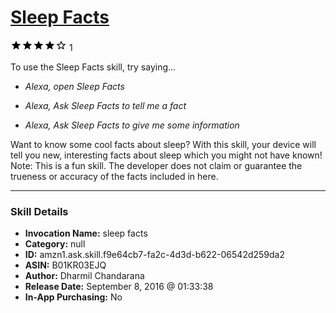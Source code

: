 # [Sleep Facts](http://alexa.amazon.com/#skills/amzn1.ask.skill.f9e64cb7-fa2c-4d3d-b622-06542d259da2)
![4 stars](../../images/ic_star_black_18dp_1x.png)![4 stars](../../images/ic_star_black_18dp_1x.png)![4 stars](../../images/ic_star_black_18dp_1x.png)![4 stars](../../images/ic_star_black_18dp_1x.png)![4 stars](../../images/ic_star_border_black_18dp_1x.png) 1

To use the Sleep Facts skill, try saying...

* *Alexa, open Sleep Facts*

* *Alexa, Ask Sleep Facts to tell me a fact*

* *Alexa, Ask Sleep Facts to give me some information*

Want to know some cool facts about sleep? With this skill, your device will tell you new, interesting facts about sleep which you might not have known!
Note: This is a fun skill. The developer does not claim or guarantee the trueness or accuracy of the facts included in here.

***

### Skill Details

* **Invocation Name:** sleep facts
* **Category:** null
* **ID:** amzn1.ask.skill.f9e64cb7-fa2c-4d3d-b622-06542d259da2
* **ASIN:** B01KR03EJQ
* **Author:** Dharmil Chandarana
* **Release Date:** September 8, 2016 @ 01:33:38
* **In-App Purchasing:** No

